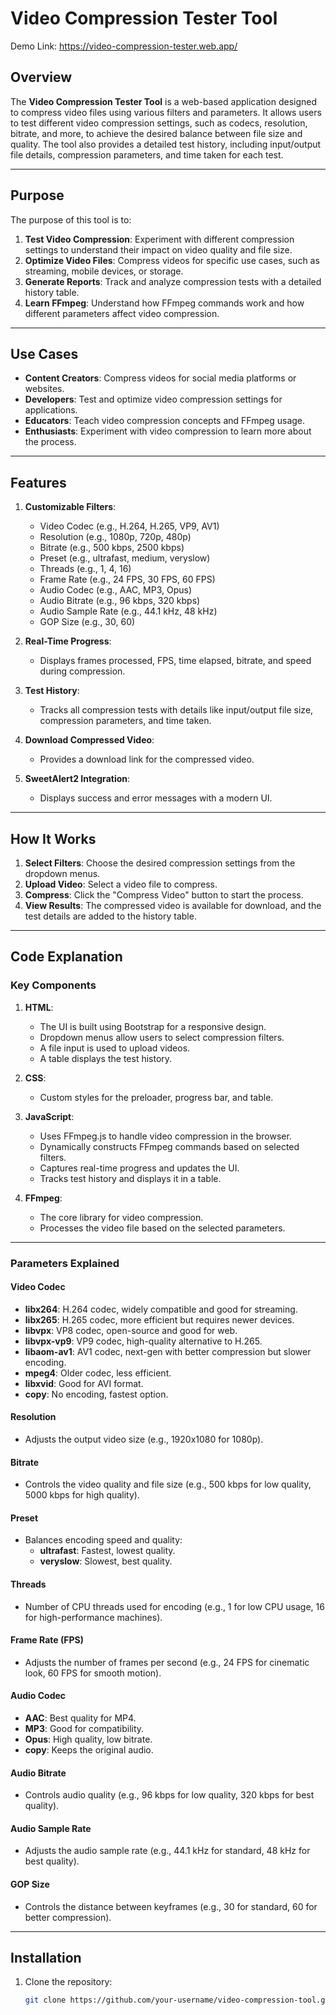 # Video Compression Tester Tool

Demo Link: https://video-compression-tester.web.app/

## Overview
The **Video Compression Tester Tool** is a web-based application designed to compress video files using various filters and parameters. It allows users to test different video compression settings, such as codecs, resolution, bitrate, and more, to achieve the desired balance between file size and quality. The tool also provides a detailed test history, including input/output file details, compression parameters, and time taken for each test.

---

## Purpose
The purpose of this tool is to:
1. **Test Video Compression**: Experiment with different compression settings to understand their impact on video quality and file size.
2. **Optimize Video Files**: Compress videos for specific use cases, such as streaming, mobile devices, or storage.
3. **Generate Reports**: Track and analyze compression tests with a detailed history table.
4. **Learn FFmpeg**: Understand how FFmpeg commands work and how different parameters affect video compression.

---

## Use Cases
- **Content Creators**: Compress videos for social media platforms or websites.
- **Developers**: Test and optimize video compression settings for applications.
- **Educators**: Teach video compression concepts and FFmpeg usage.
- **Enthusiasts**: Experiment with video compression to learn more about the process.

---

## Features
1. **Customizable Filters**:
   - Video Codec (e.g., H.264, H.265, VP9, AV1)
   - Resolution (e.g., 1080p, 720p, 480p)
   - Bitrate (e.g., 500 kbps, 2500 kbps)
   - Preset (e.g., ultrafast, medium, veryslow)
   - Threads (e.g., 1, 4, 16)
   - Frame Rate (e.g., 24 FPS, 30 FPS, 60 FPS)
   - Audio Codec (e.g., AAC, MP3, Opus)
   - Audio Bitrate (e.g., 96 kbps, 320 kbps)
   - Audio Sample Rate (e.g., 44.1 kHz, 48 kHz)
   - GOP Size (e.g., 30, 60)

2. **Real-Time Progress**:
   - Displays frames processed, FPS, time elapsed, bitrate, and speed during compression.

3. **Test History**:
   - Tracks all compression tests with details like input/output file size, compression parameters, and time taken.

4. **Download Compressed Video**:
   - Provides a download link for the compressed video.

5. **SweetAlert2 Integration**:
   - Displays success and error messages with a modern UI.

---

## How It Works
1. **Select Filters**: Choose the desired compression settings from the dropdown menus.
2. **Upload Video**: Select a video file to compress.
3. **Compress**: Click the "Compress Video" button to start the process.
4. **View Results**: The compressed video is available for download, and the test details are added to the history table.

---

## Code Explanation

### Key Components
1. **HTML**:
   - The UI is built using Bootstrap for a responsive design.
   - Dropdown menus allow users to select compression filters.
   - A file input is used to upload videos.
   - A table displays the test history.

2. **CSS**:
   - Custom styles for the preloader, progress bar, and table.

3. **JavaScript**:
   - Uses FFmpeg.js to handle video compression in the browser.
   - Dynamically constructs FFmpeg commands based on selected filters.
   - Captures real-time progress and updates the UI.
   - Tracks test history and displays it in a table.

4. **FFmpeg**:
   - The core library for video compression.
   - Processes the video file based on the selected parameters.

---

### Parameters Explained

#### Video Codec
- **libx264**: H.264 codec, widely compatible and good for streaming.
- **libx265**: H.265 codec, more efficient but requires newer devices.
- **libvpx**: VP8 codec, open-source and good for web.
- **libvpx-vp9**: VP9 codec, high-quality alternative to H.265.
- **libaom-av1**: AV1 codec, next-gen with better compression but slower encoding.
- **mpeg4**: Older codec, less efficient.
- **libxvid**: Good for AVI format.
- **copy**: No encoding, fastest option.

#### Resolution
- Adjusts the output video size (e.g., 1920x1080 for 1080p).

#### Bitrate
- Controls the video quality and file size (e.g., 500 kbps for low quality, 5000 kbps for high quality).

#### Preset
- Balances encoding speed and quality:
  - **ultrafast**: Fastest, lowest quality.
  - **veryslow**: Slowest, best quality.

#### Threads
- Number of CPU threads used for encoding (e.g., 1 for low CPU usage, 16 for high-performance machines).

#### Frame Rate (FPS)
- Adjusts the number of frames per second (e.g., 24 FPS for cinematic look, 60 FPS for smooth motion).

#### Audio Codec
- **AAC**: Best quality for MP4.
- **MP3**: Good for compatibility.
- **Opus**: High quality, low bitrate.
- **copy**: Keeps the original audio.

#### Audio Bitrate
- Controls audio quality (e.g., 96 kbps for low quality, 320 kbps for best quality).

#### Audio Sample Rate
- Adjusts the audio sample rate (e.g., 44.1 kHz for standard, 48 kHz for best quality).

#### GOP Size
- Controls the distance between keyframes (e.g., 30 for standard, 60 for better compression).

---

## Installation
1. Clone the repository:
   ```bash
   git clone https://github.com/your-username/video-compression-tool.git
